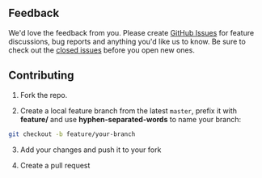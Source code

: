 ## Feedback

We'd love the feedback from you. Please create [GitHub Issues](https://github.com/carousell/SoloAdapter/issues) for feature discussions, bug reports and anything you'd like us to know. Be sure to check out the [closed issues](https://github.com/carousell/SoloAdapter/issues?q=is:closed) before you open new ones.

## Contributing

1. Fork the repo.

2. Create a local feature branch from the latest `master`, prefix it with **feature/** and use **hyphen-separated-words** to name your branch:

  ```sh
  git checkout -b feature/your-branch
  ```

3. Add your changes and push it to your fork

4. Create a pull request